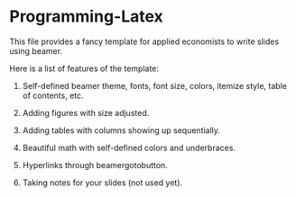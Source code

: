 # Programming-Latex

This file provides a fancy template for applied economists to write slides using beamer. 

Here is a list of features of the template:

1. Self-defined beamer theme, fonts, font size, colors, itemize style, table of contents, etc.

2. Adding figures with size adjusted.

3. Adding tables with columns showing up sequentially.

4. Beautiful math with self-defined colors and underbraces.

5. Hyperlinks through beamergotobutton.

6. Taking notes for your slides (not used yet).

